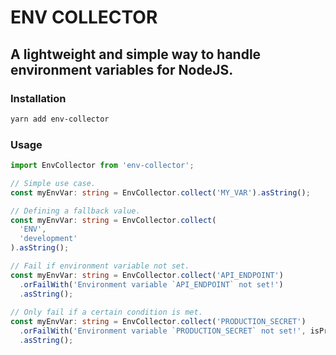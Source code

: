 # ENV COLLECTOR
## A lightweight and simple way to handle environment variables for NodeJS.


### Installation
```bash
yarn add env-collector
```

### Usage
```typescript
import EnvCollector from 'env-collector';

// Simple use case.
const myEnvVar: string = EnvCollector.collect('MY_VAR').asString();

// Defining a fallback value.
const myEnvVar: string = EnvCollector.collect(
  'ENV',
  'development'
).asString();

// Fail if environment variable not set.
const myEnvVar: string = EnvCollector.collect('API_ENDPOINT')
  .orFailWith('Environment variable `API_ENDPOINT` not set!')
  .asString();
  
// Only fail if a certain condition is met.
const myEnvVar: string = EnvCollector.collect('PRODUCTION_SECRET')
  .orFailWith('Environment variable `PRODUCTION_SECRET` not set!', isProduction === true)
  .asString();
```
